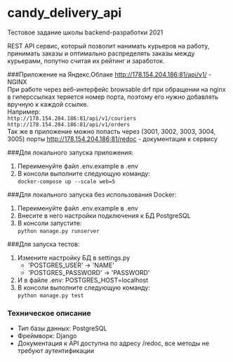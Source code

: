 # candy_delivery_api
Тестовое задание школы backend-разработки 2021

REST API сервис, который позволит нанимать курьеров на работу, принимать заказы и оптимально распределять заказы между курьерами, попутно считая их рейтинг и заработок.

###Приложение на Яндекс.Облаке
http://178.154.204.186:81/api/v1/ - NGINX  
При работе через веб-интерфейс browsable drf при обращении на nginx в 
гиперссылках теряется номер порта, поэтому его нужно добавлять вручную к каждой ссылке.  
Например:  
`http://178.154.204.186:81/api/v1/couriers`
`http://178.154.204.186:81/api/v1/orders`  
Так же в приложение можно попасть через (3001, 3002, 3003, 3004, 3005) порты
http://178.154.204.186:81/redoc - документация к сервису

###Для локального запуска приложения:  
1. Переименуйте файл .env.example в .env
2. В консоли выполните следующую команду:  
`docker-compose up --scale web=5`

###Для локального запуска без использования Docker:
1. Переименуйте файл .env.example в .env
2. Внесите в него настройки подключения к БД PostgreSQL
4. В консоли запустите:  
`python manage.py runserver`

###Для запуска тестов:
1. Измените настройку БД в settings.py
    - 'POSTGRES_USER' -> 'NAME'
    - 'POSTGRES_PASSWORD' -> 'PASSWORD'
2. И в файле .env: POSTGRES_HOST=localhost
3. В консоли выполните следующую команду:  
`python manage.py test`


### Техническое описание
- Тип базы данных: PostgreSQL
- Фреймворк: Django
- Документация к API доступна по адресу /redoc, все методы не требуют аутентификации
